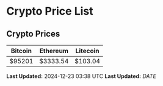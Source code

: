 # Crypto Price List

## Crypto Prices
| Bitcoin | Ethereum | Litecoin |
| ------- | -------- | -------- |
| $95201 | $3333.54 | $103.04 |
**Last Updated:** 2024-12-23 03:38 UTC
**Last Updated:** $DATE$
